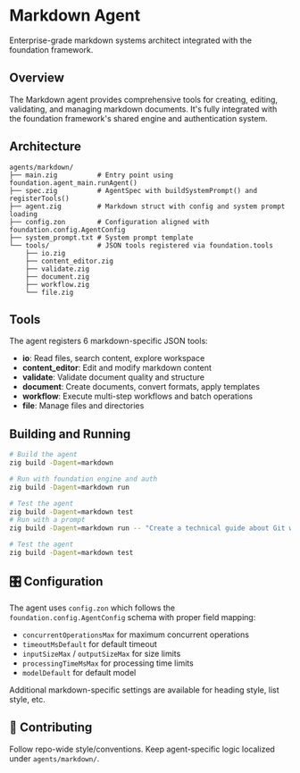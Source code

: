 # Markdown Agent

Enterprise-grade markdown systems architect integrated with the foundation framework.

## Overview

The Markdown agent provides comprehensive tools for creating, editing, validating, and managing markdown documents. It's fully integrated with the foundation framework's shared engine and authentication system.

## Architecture

```
agents/markdown/
├── main.zig          # Entry point using foundation.agent_main.runAgent()
├── spec.zig          # AgentSpec with buildSystemPrompt() and registerTools()
├── agent.zig         # Markdown struct with config and system prompt loading
├── config.zon        # Configuration aligned with foundation.config.AgentConfig
├── system_prompt.txt # System prompt template
└── tools/            # JSON tools registered via foundation.tools
    ├── io.zig
    ├── content_editor.zig
    ├── validate.zig
    ├── document.zig
    ├── workflow.zig
    └── file.zig
```

## Tools

The agent registers 6 markdown-specific JSON tools:
- **io**: Read files, search content, explore workspace
- **content_editor**: Edit and modify markdown content
- **validate**: Validate document quality and structure
- **document**: Create documents, convert formats, apply templates
- **workflow**: Execute multi-step workflows and batch operations
- **file**: Manage files and directories

## Building and Running

```bash
# Build the agent
zig build -Dagent=markdown

# Run with foundation engine and auth
zig build -Dagent=markdown run

# Test the agent
zig build -Dagent=markdown test
# Run with a prompt
zig build -Dagent=markdown run -- "Create a technical guide about Git workflows"

# Test the agent
zig build -Dagent=markdown test
```

## 🎛️ Configuration

The agent uses `config.zon` which follows the `foundation.config.AgentConfig` schema with proper field mapping:
- `concurrentOperationsMax` for maximum concurrent operations
- `timeoutMsDefault` for default timeout
- `inputSizeMax` / `outputSizeMax` for size limits
- `processingTimeMsMax` for processing time limits
- `modelDefault` for default model

Additional markdown-specific settings are available for heading style, list style, etc.

## 🤝 Contributing

Follow repo-wide style/conventions. Keep agent-specific logic localized under `agents/markdown/`.

